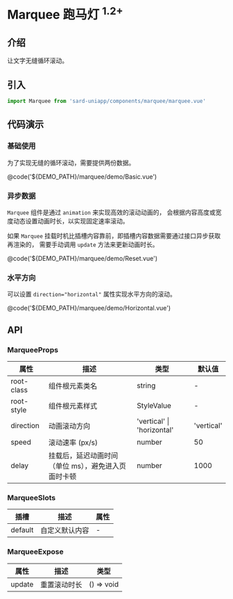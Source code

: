 # Marquee 跑马灯 <sup>1.2+</sup>

## 介绍

让文字无缝循环滚动。

## 引入

```ts
import Marquee from 'sard-uniapp/components/marquee/marquee.vue'
```

## 代码演示

### 基础使用

为了实现无缝的循环滚动，需要提供两份数据。

@code('${DEMO_PATH}/marquee/demo/Basic.vue')

### 异步数据

`Marquee` 组件是通过 `animation` 来实现高效的滚动动画的，
会根据内容高度或宽度动态设置动画时长，以实现固定速率滚动。

如果 `Marquee` 挂载时机比插槽内容靠前，即插槽内容数据需要通过接口异步获取再渲染的，
需要手动调用 `update` 方法来更新动画时长。

@code('${DEMO_PATH}/marquee/demo/Reset.vue')

### 水平方向

可以设置 `direction="horizontal"` 属性实现水平方向的滚动。

@code('${DEMO_PATH}/marquee/demo/Horizontal.vue')

## API

### MarqueeProps

| 属性       | 描述                                                | 类型                       | 默认值     |
| ---------- | --------------------------------------------------- | -------------------------- | ---------- |
| root-class | 组件根元素类名                                      | string                     | -          |
| root-style | 组件根元素样式                                      | StyleValue                 | -          |
| direction  | 动画滚动方向                                        | 'vertical' \| 'horizontal' | 'vertical' |
| speed      | 滚动速率 (px/s)                                     | number                     | 50         |
| delay      | 挂载后，延迟动画时间（单位 ms），避免进入页面时卡顿 | number                     | 1000       |

### MarqueeSlots

| 插槽    | 描述           | 属性 |
| ------- | -------------- | ---- |
| default | 自定义默认内容 | -    |

### MarqueeExpose

| 属性   | 描述         | 类型       |
| ------ | ------------ | ---------- |
| update | 重置滚动时长 | () => void |
